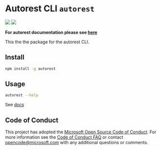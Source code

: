# Autorest CLI `autorest`

![](https://img.shields.io/npm/v/autorest) ![](https://img.shields.io/npm/v/autorest/next)

**For autorest documentation please see [here][docs]**

This the the package for the autorest CLI.

## Install

```bash
npm install -g autorest
```

## Usage

```bash
autorest --help
```

See [docs][docs]

[docs]: https://github.com/Azure/autorest/tree/main/docs

## Code of Conduct

This project has adopted the [Microsoft Open Source Code of Conduct](https://opensource.microsoft.com/codeofconduct/). For more information see the [Code of Conduct FAQ](https://opensource.microsoft.com/codeofconduct/faq/) or contact [opencode@microsoft.com](mailto:opencode@microsoft.com) with any additional questions or comments.
